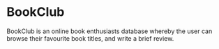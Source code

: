 # BookClub
BookClub is an online book enthusiasts database whereby the user can browse their favourite book titles, and write a brief review.